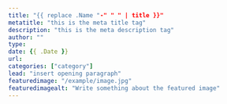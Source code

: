 ```yaml
---
title: "{{ replace .Name "-" " " | title }}"
metatitle: "this is the meta title tag"
description: "this is the meta description tag"
author: ""
type: 
date: {{ .Date }}
url: 
categories: ["category"]
lead: "insert opening paragraph"
featuredimage: "/example/image.jpg"
featuredimagealt: "Write something about the featured image"
---
```


